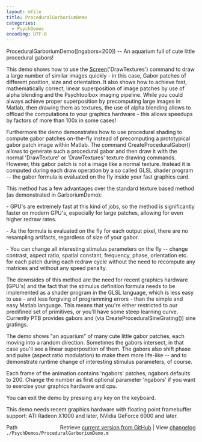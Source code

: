 ```yaml
---
layout: mfile
title: ProceduralGarboriumDemo
categories:
  - PsychDemos
encoding: UTF-8
---
```


ProceduralGarboriumDemo([ngabors=200]) -- An aquarium full of cute little procedural gabors!

This demo shows how to use the [Screen](/docs/Screen)('DrawTextures') command to draw a
large number of similar images quickly - in this case, Gabor patches of
different position, size and orientation. It also shows how to achieve
fast, mathematically correct, linear superposition of image patches by
use of alpha blending and the Psychtoolbox imaging pipeline. While you
could always achieve proper superposition by precomputing large images in
Matlab, then drawing them as textures, the use of alpha blending allows
to offload the computations to your graphics hardware - this allows
speedups by factors of more than 100x in some cases!

Furthermore the demo demonstrates how to use procedural shading to
compute gabor patches on-the-fly instead of precomputing a prototypical
gabor patch image within Matlab. The command CreateProceduralGabor()
allows to generate such a procedural gabor and then draw it with the
normal 'DrawTexture' or 'DrawTextures' texture drawing commands. However,
this gabor patch is not a image like a normal texture. Instead it is
computed during each draw operation by a so called GLSL shader program --
the gabor formula is evaluated on the fly inside your fast graphics card.

This method has a few advantages over the standard texture based method
(as demonstrated in GarboriumDemo):

\- GPU's are extremely fast at this kind of jobs, so the method is
significantly faster on modern GPU's, especially for large patches,
allowing for even higher redraw rates.

\- As the formula is evaluated on the fly for each output pixel, there are
no resampling artifacts, regardless of size of your gabor.

\- You can change all interesting stimulus parameters on the fly -- change
contrast, aspect ratio, spatial constant, frequency, phase, orientation
etc. for each patch during each redraw cycle without the need to
recompute any matrices and without any speed penalty.

The downsides of this method are the need for recent graphics hardware
(GPU's) and the fact that the stimulus definition formula needs to be
implemented as a shader program in the GLSL language, which is less easy
to use - and less forgiving of programming errors - than the simple and
easy Matlab language. This means that you're either restricted to our
predifined set of primitives, or you'll have some steep learning curve.
Currently PTB provides gabors and (via CreateProceduralSineGrating())
sine gratings.

The demo shows "an aquarium" of many cute little gabor patches, each moving
into a random direction. Sometimes the gabors intersect, in that case
you'll see a linear superposition of them. The gabors also shift phase
and pulse (aspect ratio modulation) to make them more life-like -- and to
demonstrate runtime change of interesting stimulus parameters, of course.

Each frame of the animation contains 'ngabors' patches, ngabors defaults
to 200. Change the number as first optional parameter 'ngabors' if you want
to exercise your graphics hardware and cpu.

You can exit the demo by pressing any key on the keyboard.

This demo needs recent graphics hardware with floating point framebuffer
support: ATI Radeon X1000 and later, NVidia GeForce 6000 and later.


<div class="code_header" style="text-align:right;">
  <span style="float:left;">Path&nbsp;&nbsp;</span> <span class="counter">Retrieve <a href=
  "https://raw.github.com/Psychtoolbox-3/Psychtoolbox-3/beta/./PsychDemos/ProceduralGarboriumDemo.m">current version from GitHub</a> | View <a href=
  "https://github.com/Psychtoolbox-3/Psychtoolbox-3/commits/beta/./PsychDemos/ProceduralGarboriumDemo.m">changelog</a></span>
</div>
<div class="code">
  <code>./PsychDemos/ProceduralGarboriumDemo.m</code>
</div>

